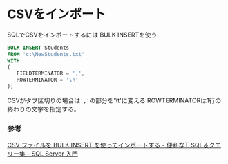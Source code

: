# CSVをインポート

SQLでCSVをインポートするには BULK INSERTを使う

```sql
BULK INSERT Students
FROM 'c:\NewStudents.txt'
WITH
(
   FIELDTERMINATOR = ',',
   ROWTERMINATOR = '\n'
);
```

CSVがタブ区切りの場合は`','`の部分を'\t'に変える
ROWTERMINATORは1行の終わりの文字を指定する。

### 参考

[CSV ファイルを BULK INSERT を使ってインポートする \- 便利なT\-SQL＆クエリー集 \- SQL Server 入門](https://sql55.com/query/bulk-insert.php)